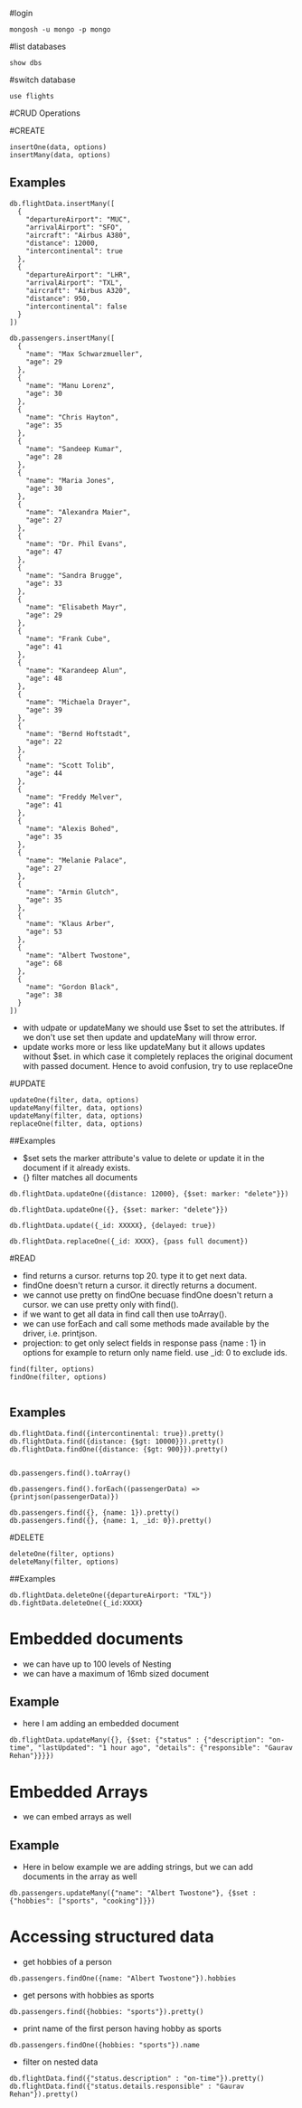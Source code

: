 #login
```
mongosh -u mongo -p mongo
```

#list databases
```
show dbs
```

#switch database
```
use flights
```
#CRUD Operations

#CREATE
```
insertOne(data, options)
insertMany(data, options)

```

## Examples
```
db.flightData.insertMany([
  {
    "departureAirport": "MUC",
    "arrivalAirport": "SFO",
    "aircraft": "Airbus A380",
    "distance": 12000,
    "intercontinental": true
  },
  {
    "departureAirport": "LHR",
    "arrivalAirport": "TXL",
    "aircraft": "Airbus A320",
    "distance": 950,
    "intercontinental": false
  }
])

db.passengers.insertMany([
  {
    "name": "Max Schwarzmueller",
    "age": 29
  },
  {
    "name": "Manu Lorenz",
    "age": 30
  },
  {
    "name": "Chris Hayton",
    "age": 35
  },
  {
    "name": "Sandeep Kumar",
    "age": 28
  },
  {
    "name": "Maria Jones",
    "age": 30
  },
  {
    "name": "Alexandra Maier",
    "age": 27
  },
  {
    "name": "Dr. Phil Evans",
    "age": 47
  },
  {
    "name": "Sandra Brugge",
    "age": 33
  },
  {
    "name": "Elisabeth Mayr",
    "age": 29
  },
  {
    "name": "Frank Cube",
    "age": 41
  },
  {
    "name": "Karandeep Alun",
    "age": 48
  },
  {
    "name": "Michaela Drayer",
    "age": 39
  },
  {
    "name": "Bernd Hoftstadt",
    "age": 22
  },
  {
    "name": "Scott Tolib",
    "age": 44
  },
  {
    "name": "Freddy Melver",
    "age": 41
  },
  {
    "name": "Alexis Bohed",
    "age": 35
  },
  {
    "name": "Melanie Palace",
    "age": 27
  },
  {
    "name": "Armin Glutch",
    "age": 35
  },
  {
    "name": "Klaus Arber",
    "age": 53
  },
  {
    "name": "Albert Twostone",
    "age": 68
  },
  {
    "name": "Gordon Black",
    "age": 38
  }
])
```
* with udpate or updateMany we should use $set to set the attributes. If we don't use set then update and updateMany will throw error.
* update works more or less like updateMany but it allows updates without $set. in which case it completely replaces the original document with passed document. Hence to avoid confusion, try to use replaceOne

#UPDATE
```
updateOne(filter, data, options)
updateMany(filter, data, options)
updateMany(filter, data, options)
replaceOne(filter, data, options)
```
##Examples
* $set sets the marker attribute's value to delete or update it in the document if it already exists.
* {} filter matches all documents
```
db.flightData.updateOne({distance: 12000}, {$set: marker: "delete"}})

db.flightData.updateOne({}, {$set: marker: "delete"}})

db.flightData.update({_id: XXXXX}, {delayed: true})

db.flightData.replaceOne({_id: XXXX}, {pass full document})
```

#READ
* find returns a cursor. returns top 20. type it to get next data.
* findOne doesn't return a cursor. it directly returns a document.
* we cannot use pretty on findOne becuase findOne doesn't return a cursor. we can use pretty only with find().
* if we want to get all data in find call then use toArray().
* we can use forEach and call some methods made available by the driver, i.e. printjson.
* projection: to get only select fields in response pass {name : 1} in options for example to return only name field. use _id: 0 to exclude ids. 
```
find(filter, options)
findOne(filter, options)


```

## Examples
```
db.flightData.find({intercontinental: true}).pretty()
db.flightData.find({distance: {$gt: 10000}}).pretty()
db.flightData.findOne({distance: {$gt: 900}}).pretty()


db.passengers.find().toArray()

db.passengers.find().forEach((passengerData) => {printjson(passengerData)})

db.passengers.find({}, {name: 1}).pretty()
db.passengers.find({}, {name: 1, _id: 0}).pretty()
```

#DELETE
```
deleteOne(filter, options)
deleteMany(filter, options)
```
##Examples
```
db.flightData.deleteOne({departureAirport: "TXL"})
db.fightData.deleteOne({_id:XXXX}
```

# Embedded documents

* we can have up to 100 levels of Nesting
* we can have a maximum of 16mb sized document

## Example
* here I am adding an embedded document
```
db.flightData.updateMany({}, {$set: {"status" : {"description": "on-time", "lastUpdated": "1 hour ago", "details": {"responsible": "Gaurav Rehan"}}}})
```

# Embedded Arrays
* we can embed arrays as well

## Example

* Here in below example we are adding strings, but we can add documents in the array as well
```
db.passengers.updateMany({"name": "Albert Twostone"}, {$set : {"hobbies": ["sports", "cooking"]}})
```

# Accessing structured data
* get hobbies of a person
```
db.passengers.findOne({name: "Albert Twostone"}).hobbies
```
* get persons with hobbies as sports
```
db.passengers.find({hobbies: "sports"}).pretty()
```
* print name of the first person having hobby as sports
```
db.passengers.findOne({hobbies: "sports"}).name
```
* filter on nested data
```
db.flightData.find({"status.description" : "on-time"}).pretty()
db.flightData.find({"status.details.responsible" : "Gaurav Rehan"}).pretty()
```
